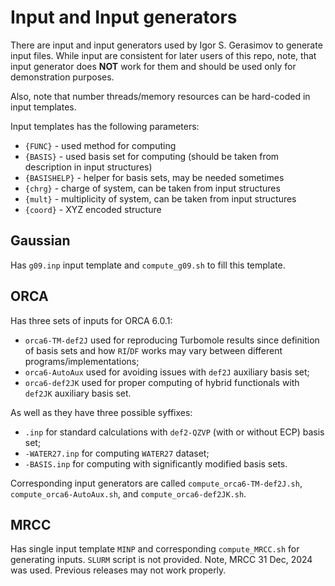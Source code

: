 # Input and Input generators

There are input and input generators used by Igor S. Gerasimov to generate input files.
While input are consistent for later users of this repo, note, that input generator does **NOT** work for them and should be used only for demonstration purposes.

Also, note that number threads/memory resources can be hard-coded in input templates.

Input templates has the following parameters:
- `{FUNC}` - used method for computing
- `{BASIS}` - used basis set for computing (should be taken from description in input structures)
- `{BASISHELP}` - helper for basis sets, may be needed sometimes
- `{chrg}` - charge of system, can be taken from input structures
- `{mult}` - multiplicity of system, can be taken from input structures
- `{coord}` - XYZ encoded structure

## Gaussian

Has `g09.inp` input template and `compute_g09.sh` to fill this template.

## ORCA

Has three sets of inputs for ORCA 6.0.1:
- `orca6-TM-def2J` used for reproducing Turbomole results since definition of basis sets and how `RI`/`DF` works may vary between different programs/implementations;
- `orca6-AutoAux` used for avoiding issues with `def2J` auxiliary basis set;
- `orca6-def2JK` used for proper computing of hybrid functionals with `def2JK` auxiliary basis set.

As well as they have three possible syffixes:
- `.inp` for standard calculations with `def2-QZVP` (with or without ECP) basis set;
- `-WATER27.inp` for computing `WATER27` dataset;
- `-BASIS.inp` for computing with significantly modified basis sets.

Corresponding input generators are called `compute_orca6-TM-def2J.sh`, `compute_orca6-AutoAux.sh`, and `compute_orca6-def2JK.sh`.

## MRCC

Has single input template `MINP` and corresponding `compute_MRCC.sh` for generating inputs. `SLURM` script is not provided.
Note, MRCC 31 Dec, 2024 was used. Previous releases may not work properly.
